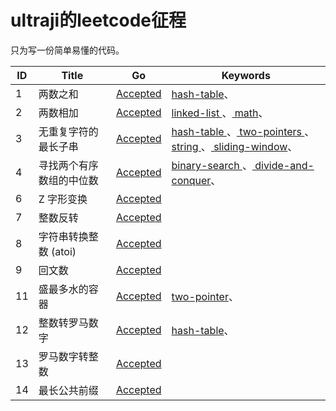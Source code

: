 # ultraji的leetcode征程

只为写一份简单易懂的代码。

| ID | Title | Go | Keywords |
| --- | --- | --- | --- |
|     1 | 两数之和 | [Accepted](src/1.两数之和.go) | [hash-table]( )、 |
|     2 | 两数相加 | [Accepted](src/2.两数相加.go) | [linked-list ]( )、[ math]( )、 |
|     3 | 无重复字符的最长子串 | [Accepted](src/3.无重复字符的最长子串.go) | [hash-table ]( )、[ two-pointers ]( )、[ string ]( )、[ sliding-window]( )、 |
|     4 | 寻找两个有序数组的中位数 | [Accepted](src/4.寻找两个有序数组的中位数.go) | [binary-search ]( )、[ divide-and-conquer]( )、 |
|     6 | Z 字形变换 | [Accepted](src/6.z-字形变换.go) |  |
|     7 | 整数反转 | [Accepted](src/7.整数反转.go) |  |
|     8 | 字符串转换整数 (atoi) | [Accepted](src/8.字符串转换整数-atoi.go) |  |
|     9 | 回文数 | [Accepted](src/9.回文数.go) |  |
|    11 | 盛最多水的容器 | [Accepted](src/11.盛最多水的容器.go) | [two-pointer]( )、 |
|    12 | 整数转罗马数字 | [Accepted](src/12.整数转罗马数字.go) | [hash-table]( )、 |
|    13 | 罗马数字转整数 | [Accepted](src/13.罗马数字转整数.go) |  |
|    14 | 最长公共前缀 | [Accepted](src/14.最长公共前缀.go) |  |

